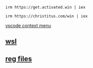 ```
irm https://get.activated.win | iex
```

```
irm https://christitus.com/win | iex
```

[vscode context menu](https://github.com/BartoszRojek/CodeModernExplorerMenu/releases)

## [wsl](./wsl/arch.md) 

## [reg files](./reg/reg.md)

